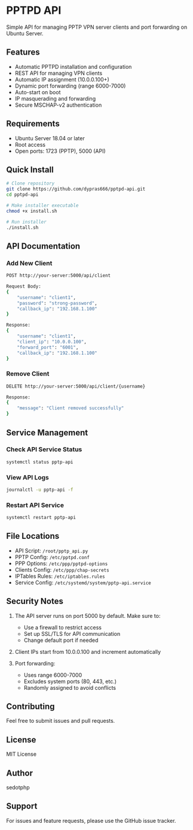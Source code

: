 # PPTPD API

Simple API for managing PPTP VPN server clients and port forwarding on Ubuntu Server.

## Features

- Automatic PPTPD installation and configuration
- REST API for managing VPN clients
- Automatic IP assignment (10.0.0.100+)
- Dynamic port forwarding (range 6000-7000)
- Auto-start on boot
- IP masquerading and forwarding
- Secure MSCHAP-v2 authentication

## Requirements

- Ubuntu Server 18.04 or later
- Root access
- Open ports: 1723 (PPTP), 5000 (API)

## Quick Install

```bash
# Clone repository
git clone https://github.com/dypras666/pptpd-api.git
cd pptpd-api

# Make installer executable
chmod +x install.sh

# Run installer
./install.sh
```

## API Documentation

### Add New Client
```bash
POST http://your-server:5000/api/client

Request Body:
{
    "username": "client1",
    "password": "strong-password",
    "callback_ip": "192.168.1.100"
}

Response:
{
    "username": "client1",
    "client_ip": "10.0.0.100",
    "forward_port": "6001",
    "callback_ip": "192.168.1.100"
}
```

### Remove Client
```bash
DELETE http://your-server:5000/api/client/{username}

Response:
{
    "message": "Client removed successfully"
}
```

## Service Management

### Check API Service Status
```bash
systemctl status pptp-api
```

### View API Logs
```bash
journalctl -u pptp-api -f
```

### Restart API Service
```bash
systemctl restart pptp-api
```

## File Locations

- API Script: `/root/pptp_api.py`
- PPTP Config: `/etc/pptpd.conf`
- PPP Options: `/etc/ppp/pptpd-options`
- Clients Config: `/etc/ppp/chap-secrets`
- IPTables Rules: `/etc/iptables.rules`
- Service Config: `/etc/systemd/system/pptp-api.service`

## Security Notes

1. The API server runs on port 5000 by default. Make sure to:
   - Use a firewall to restrict access
   - Set up SSL/TLS for API communication
   - Change default port if needed

2. Client IPs start from 10.0.0.100 and increment automatically

3. Port forwarding:
   - Uses range 6000-7000
   - Excludes system ports (80, 443, etc.)
   - Randomly assigned to avoid conflicts

## Contributing

Feel free to submit issues and pull requests.

## License

MIT License

## Author

sedotphp

## Support

For issues and feature requests, please use the GitHub issue tracker.